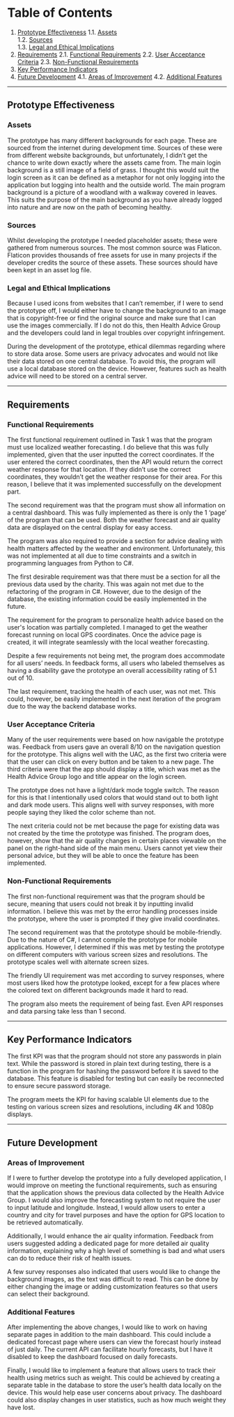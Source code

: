 # Table of Contents
1. [Prototype Effectiveness](#prototype-effectiveness)
   1.1. [Assets](#assets)  
   1.2. [Sources](#sources)  
   1.3. [Legal and Ethical Implications](#legal-and-ethical-implications)  
2. [Requirements](#requirements)
   2.1. [Functional Requirements](#functional-requirements)
   2.2. [User Acceptance Criteria](#user-acceptance-criteria)
   2.3. [Non-Functional Requirements](#non-functional-requirements)
3. [Key Performance Indicators](#key-performance-indicators)
4. [Future Development](#future-development)
   4.1. [Areas of Improvement](#areas-of-improvement)
   4.2. [Additional Features](#additional-features)

---

## Prototype Effectiveness

### Assets
The prototype has many different backgrounds for each page. These are sourced from the internet during development time. Sources of these were from different website backgrounds, but unfortunately, I didn’t get the chance to write down exactly where the assets came from. The main login background is a still image of a field of grass. I thought this would suit the login screen as it can be defined as a metaphor for not only logging into the application but logging into health and the outside world. The main program background is a picture of a woodland with a walkway covered in leaves. This suits the purpose of the main background as you have already logged into nature and are now on the path of becoming healthy.

### Sources
Whilst developing the prototype I needed placeholder assets; these were gathered from numerous sources. The most common source was Flaticon. Flaticon provides thousands of free assets for use in many projects if the developer credits the source of these assets. These sources should have been kept in an asset log file.

### Legal and Ethical Implications
Because I used icons from websites that I can’t remember, if I were to send the prototype off, I would either have to change the background to an image that is copyright-free or find the original source and make sure that I can use the images commercially. If I do not do this, then Health Advice Group and the developers could land in legal troubles over copyright infringement.

During the development of the prototype, ethical dilemmas regarding where to store data arose. Some users are privacy advocates and would not like their data stored on one central database. To avoid this, the program will use a local database stored on the device. However, features such as health advice will need to be stored on a central server.

---

## Requirements

### Functional Requirements
The first functional requirement outlined in Task 1 was that the program must use localized weather forecasting. I do believe that this was fully implemented, given that the user inputted the correct coordinates. If the user entered the correct coordinates, then the API would return the correct weather response for that location. If they didn’t use the correct coordinates, they wouldn’t get the weather response for their area. For this reason, I believe that it was implemented successfully on the development part.

The second requirement was that the program must show all information on a central dashboard. This was fully implemented as there is only the 1 ‘page’ of the program that can be used. Both the weather forecast and air quality data are displayed on the central display for easy access.

The program was also required to provide a section for advice dealing with health matters affected by the weather and environment. Unfortunately, this was not implemented at all due to time constraints and a switch in programming languages from Python to C#.

The first desirable requirement was that there must be a section for all the previous data used by the charity. This was again not met due to the refactoring of the program in C#. However, due to the design of the database, the existing information could be easily implemented in the future.

The requirement for the program to personalize health advice based on the user's location was partially completed. I managed to get the weather forecast running on local GPS coordinates. Once the advice page is created, it will integrate seamlessly with the local weather forecasting.

Despite a few requirements not being met, the program does accommodate for all users’ needs. In feedback forms, all users who labeled themselves as having a disability gave the prototype an overall accessibility rating of 5.1 out of 10.

The last requirement, tracking the health of each user, was not met. This could, however, be easily implemented in the next iteration of the program due to the way the backend database works.

### User Acceptance Criteria
Many of the user requirements were based on how navigable the prototype was. Feedback from users gave an overall 8/10 on the navigation question for the prototype. This aligns well with the UAC, as the first two criteria were that the user can click on every button and be taken to a new page. The third criteria were that the app should display a title, which was met as the Health Advice Group logo and title appear on the login screen.

The prototype does not have a light/dark mode toggle switch. The reason for this is that I intentionally used colors that would stand out to both light and dark mode users. This aligns well with survey responses, with more people saying they liked the color scheme than not.

The next criteria could not be met because the page for existing data was not created by the time the prototype was finished. The program does, however, show that the air quality changes in certain places viewable on the panel on the right-hand side of the main menu. Users cannot yet view their personal advice, but they will be able to once the feature has been implemented.

### Non-Functional Requirements
The first non-functional requirement was that the program should be secure, meaning that users could not break it by inputting invalid information. I believe this was met by the error handling processes inside the prototype, where the user is prompted if they give invalid coordinates.

The second requirement was that the prototype should be mobile-friendly. Due to the nature of C#, I cannot compile the prototype for mobile applications. However, I determined if this was met by testing the prototype on different computers with various screen sizes and resolutions. The prototype scales well with alternate screen sizes.

The friendly UI requirement was met according to survey responses, where most users liked how the prototype looked, except for a few places where the colored text on different backgrounds made it hard to read.

The program also meets the requirement of being fast. Even API responses and data parsing take less than 1 second.

---

## Key Performance Indicators
The first KPI was that the program should not store any passwords in plain text. While the password is stored in plain text during testing, there is a function in the program for hashing the password before it is saved to the database. This feature is disabled for testing but can easily be reconnected to ensure secure password storage.

The program meets the KPI for having scalable UI elements due to the testing on various screen sizes and resolutions, including 4K and 1080p displays.

---

## Future Development

### Areas of Improvement
If I were to further develop the prototype into a fully developed application, I would improve on meeting the functional requirements, such as ensuring that the application shows the previous data collected by the Health Advice Group. I would also improve the forecasting system to not require the user to input latitude and longitude. Instead, I would allow users to enter a country and city for travel purposes and have the option for GPS location to be retrieved automatically.

Additionally, I would enhance the air quality information. Feedback from users suggested adding a dedicated page for more detailed air quality information, explaining why a high level of something is bad and what users can do to reduce their risk of health issues.

A few survey responses also indicated that users would like to change the background images, as the text was difficult to read. This can be done by either changing the image or adding customization features so that users can select their background.

### Additional Features
After implementing the above changes, I would like to work on having separate pages in addition to the main dashboard. This could include a dedicated forecast page where users can view the forecast hourly instead of just daily. The current API can facilitate hourly forecasts, but I have it disabled to keep the dashboard focused on daily forecasts.

Finally, I would like to implement a feature that allows users to track their health using metrics such as weight. This could be achieved by creating a separate table in the database to store the user’s health data locally on the device. This would help ease user concerns about privacy. The dashboard could also display changes in user statistics, such as how much weight they have lost.
